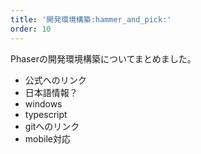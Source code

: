 ```yaml
---
title: '開発環境構築:hammer_and_pick:'
order: 10
---
```


Phaserの開発環境構築についてまとめました。

- 公式へのリンク
- 日本語情報？
- windows
- typescript
- gitへのリンク
- mobile対応
